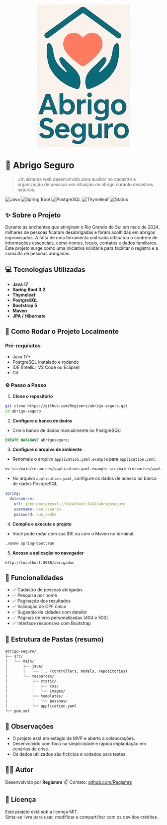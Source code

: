 <p align="center">
  <img src="https://github.com/Regismrs/abrigo-seguro/raw/main/src/main/resources/static/images/logo.png" alt="Logo Abrigo Seguro" width="300">
</p>

# 🛟 Abrigo Seguro

> Um sistema web desenvolvido para auxiliar no cadastro e organização de pessoas em situação de abrigo durante desastres naturais.

![Java](https://img.shields.io/badge/Java-17+-blue)
![Spring Boot](https://img.shields.io/badge/Spring--Boot-3.2-green)
![PostgreSQL](https://img.shields.io/badge/PostgreSQL-15-blue)
![Thymeleaf](https://img.shields.io/badge/Thymeleaf-template--engine-orange)
![Status](https://img.shields.io/badge/MVP-pronto-success)



## ✨ Sobre o Projeto

Durante as enchentes que atingiram o Rio Grande do Sul em maio de 2024, milhares de pessoas ficaram desabrigadas e foram acolhidas em abrigos improvisados. A falta de uma ferramenta unificada dificultou o controle de informações essenciais, como nomes, locais, contatos e dados familiares. Este projeto surge como uma iniciativa solidária para facilitar o registro e a consulta de pessoas abrigadas.



## 💻 Tecnologias Utilizadas

- **Java 17**
- **Spring Boot 3.2**
- **Thymeleaf**
- **PostgreSQL**
- **Bootstrap 5**
- **Maven**
- **JPA / Hibernate**



## 🚀 Como Rodar o Projeto Localmente

### Pré-requisitos

- Java 17+
- PostgreSQL instalado e rodando
- IDE (IntelliJ, VS Code ou Eclipse)
- Git



### ⚙️ Passo a Passo

1. **Clone o repositório**

```bash
git clone https://github.com/Regismrs/abrigo-seguro.git
cd abrigo-seguro
```

2. **Configure o banco de dados**

- Crie o banco de dados manualmente no PostgreSQL:

```sql
CREATE DATABASE abrigoseguro;
```

3. **Configure o arquivo de ambiente**

- Renomeie o arquivo `application.yaml.example` para `application.yaml`:

```bash
mv src/main/resources/application.yaml.example src/main/resources/application.yaml
```

- No arquivo `application.yaml`, configure os dados de acesso ao banco de dados PostgreSQL:

```yaml
spring:
  datasource:
    url: jdbc:postgresql://localhost:5432/abrigoseguro
    username: seu_usuario
    password: sua_senha
```

4. **Compile e execute o projeto**

- Você pode rodar com sua IDE ou com o Maven no terminal:

```bash
./mvnw spring-boot:run
```

5. **Acesse a aplicação no navegador**

```
http://localhost:8080/abrigados
```



## 📸 Funcionalidades

- ✅ Cadastro de pessoas abrigadas
- ✅ Pesquisa por nome
- ✅ Paginação dos resultados
- ✅ Validação de CPF único
- ✅ Sugestão de cidades com datalist
- ✅ Páginas de erro personalizadas (404 e 500)
- ✅ Interface responsiva com Bootstrap



## 📂 Estrutura de Pastas (resumo)

```
abrigo-seguro/
├── src/
│   └── main/
│       ├── java/
│       │   └── ... (controllers, models, repositories)
│       └── resources/
│           ├── static/
│           │   ├── css/
│           │   └── images/
│           ├── templates/
│           │   └── pessoas/
│           └── application.yaml
└── pom.xml
```



## 📌 Observações

- O projeto está em estágio de MVP e aberto a colaborações.
- Desenvolvido com foco na simplicidade e rápida implantação em cenários de crise.
- Os dados utilizados são fictícios e voltados para testes.



## 🧑‍💻 Autor

Desenvolvido por **Regismrs**
📫 Contato: [github.com/Regismrs](https://github.com/Regismrs)



## 🧾 Licença

Este projeto está sob a licença MIT.  
Sinta-se livre para usar, modificar e compartilhar com os devidos créditos.
